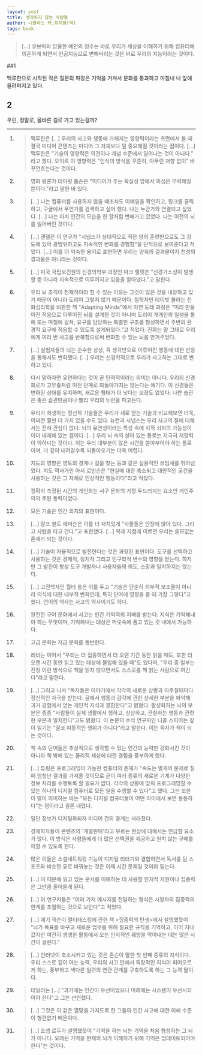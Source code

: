 ```yaml
---
layout: post
title: 생각하지 않는 사람들
author: 니콜라스 카,최지향(역)
tags: book
---
```


> [...] 큐브릭의 암울한 예언의 정수는 바로 우리가 세상을 이해하기 위해 컴퓨터에 의존하게 되면서 인공지능으로 변해버리는 것은 바로 우리의 지능이라는 것이다.

##1

맥루한으로 시작된 작은 질문의 파장은 기억을 거쳐서 문화를 통과하고 마침내 내 앞에 울려퍼지고 있다.

## 2

우린, 정말로, 올바른 길로 가고 있는걸까?

-----

1. > 맥루한은 [...] 우리의 사고와 행동에 가해지는 영향력이라는 측면에서 볼 때 결국 미디어 콘텐츠는 미디어 그 자체보다 덜 중요해질 것이라는 점이다. [...] 맥루한은 "기술의 영향력은 의견이나 개념 수준에서 일어나는 것이 아니다." 라고 했다. 오히르 이 영향력은 "인식의 방식을 꾸준히, 아무런 저항 없이" 바꾸언호는다는 것이다.

2. > 영화 평론가 데이빗 톰슨은 "미디어가 주는 확실성 앞에서 의심은 무력해질 뿐이다."라고 말한 바 있다. 

3. > [...] 나는 컴퓨터를 사용하지 않을 때조차도 이메일을 확인하고, 링크를 클릭하고, 구글에서 무언가를 검색하고 싶어 했다. 나는 누군가와 연결되고 싶었다. [...] 나는 마치 인간의 모습을 한 할처럼 변해가고 있었다. 나는 이전의 뇌를 잃어버린 것이다.

4. > [...] 캔델은 이 연구가 "시냅스가 상대적으로 적은 양의 훈련만으로도 그 강도에 있어 광범위하고도 지속적인 변화를 경험함"을 단적으로 보여준다고 적었다. [...] 이를 더 익숙한 용어로 표현하면 우리는 양육의 결과물이지 천성의 결과물은 아니라는 것이다.

5. > [...] 미국 국립보건원의 신경의학부 과장인 마크 헬렛은 "신경가소성이 발생할 뿐 아니라 지속적으로 이루어지고 있음을 알아냈다."고 말한다. 

6. > 우리 뇌 조직이 천재적이라 할 수 있는 이유는 그것이 많은 것을 내장하고 있기 때문이 아니라 도리어 그렇지 않기 때문이다. 철학자인 데이빗 불러는 진화심리학을 비판한 책 "Adapting Minds"에서 자연 도태 과정은 "미리 만들어진 적응으로 이루어진 뇌를 설계한 것이 아니며 도리어 개개인의 일생을 통해 또는 며칠에 걸쳐, 요구를 담당하는 특별한 구조를 형성하면서 주변의 환경적 요구에 적응할 수 있도록 설계되었다."고 적었다. 진화는 말 그대로 우리에게 여러 번 사고를 반복함으로써 변화할 수 있는 뇌를 안겨주었다.

7. > [...] 실험자들의 뇌는 순수한 상상, 즉 생각만으로 이루어진 행동에 대한 반응을 통해서도 변화했다. [...] 우리는 신경학적으로 우리가 사고하는 그대로 변하고 있다.

8. > 다시 말하자면 유연하다는 것이 곧 탄력적이라는 의미는 아니다. 우리의 신경 회로가 고무줄처럼 이전 단계로 되돌아가지는 않는다는 얘기다. 이 신경들은 변화된 상태를 유지하며, 새로운 형태가 더 낫다는 보장도 없었다. 나쁜 습관은 좋은 습관만큼이나 빨리 우리의 뉴런을 파고든다.

9. > 우리가 희생하는 정신적 기술들은 우리가 새로 얻는 기술과 비교해보면 더욱, 어쩌면 훨씬 더 가치 있을 수도 있다. 뉴런과 시냅스는 우리 사고의 질에 대해서는 전혀 관심이 없다. 뇌의 유연성이라는 특성 속에 지적 쇠퇴의 가능성이 이미 내재해 있는 셈이다. [...] 우리 뇌 속의 살아 있는 통로는 지극히 저항력이 약하다는 것이다. 이는 우리 대부분이 많은 시간을 쏟아부어야 하는 통로이며, 더 깊이 내려갈수록 되돌아오기는 더욱 어렵다.

10. > 지도의 영향은 영토의 경계나 길을 찾는 등과 같은 실용적인 쓰임새를 뛰어넘었다. 지도 역사가인 아서 로빈슨은 "현실에 대한 축소되고 대안적인 공간을 사용하는 것은 그 자체로 인상적인 행동이다"라고 적었다.

11. > 정확히 측정된 시간의 개인화는 서구 문화의 가장 두드러지는 요소인 개인주의의 주된 동력이었다.

12. > 모든 기술은 인간 의지의 표현이다.

13. > [...] 랄프 왈도 에머슨은 이를 더 재치있게 "사물들은 안장에 앉아 있다. 그리고 사람을 타고 간다."고 표현했다. [...] 복제 지점에 이르면 우리는 쓸모없는 존재가 되는 것이다.

14. > [...] 기술이 자율적으로 발전한다는 것은 과장된 표현이다. 도구를 선택하고 사용하는 것은 경제적, 정치적 그리고 인구학적 변수의 영향을 받는다. 하지만 그 발전이 항상 도구 개발자나 사용자들의 의도, 소망과 일치하지는 않는다.

15. > [...] 고전학자인 월터 옹은 이를 두고 "기술은 단순히 외부적 보조물이 아니라 의식에 대한 내부적 변화인데, 특히 단어에 영향을 줄 때 가장 그렇다"고 했다. 언어의 역사는 사고의 역사이기도 하다.

16. > 완전한 구어 문화에서 사고는 인간 기억력의 지배를 받는다. 지식은 기억해내야 하는 무엇이며, 기억해내는 대상은 머릿속에 품고 있는 것 내에서 가능하다.

17. > 고급 문화는 저급 문화를 동반한다.

18. > 레비는 이어서 "우리는 더 집중하면서 더 오랜 기간 동안 읽을 때도, 또한 더 오랜 시간 동안 읽고 있는 대상에 몰입해 있을 때"도 있다며, "우리 중 일부는 진정 이런 방식으로 책을 읽지 않으면서도 스스로를 책 읽는 사람으로 여긴다"라고 말한다.

19. > [...] 그리고 나서 "독자들은 이야기에서 각각의 새로운 상황과 마주칠때마다 정신적인 자극을 받는다. 글에서 행동과 감각에 관한 상세한 부분을 파악해 과거 경험에서 얻는 개인적 지식과 결합한다"고 밝혔다. 활성화하는 뇌의 부분은 종종 "사람들이 실제 생활에서 행하고, 상상하고, 관찰하는 행동과 관련한 부분과 일치한다"고도 밝혔다. 이 논문의 수석 연구자인 니콜 스피어는 깊이 읽기는 "결코 피동적인 행위가 아니다"라고 말한다. 이는 독자가 책이 되는 것이다.

20. > 책 속의 단어들은 추상적으로 생각할 수 있는 인간의 능력만 강화시킨 것이 아니라 책 밖에 있는 물리적 세상에 대한 경험을 풍부하게 했다.

21. > [...] 튜링은 프로그래밍이 가능한 컴퓨터의 존재가 "속도는 별개의 문제로 칠 때 엄청난 결과를 가져올 것이므로 굳이 여러 종류의 새로운 기계가 다양한 정보 처리를 수행토록 할 필요가 없다. 각각의 상황에 맞춰 프로그래밍할 수 있는 하나의 디지컬 컴퓨터로 모든 일을 수행할 수 있다"고 했다. 그는 또한 이 말이 의미하는 바는 "모든 디지털 컴퓨터들이 어떤 의미에서 보면 동등하다"는 점이라고 결론 내렸다.

22. > 일단 정보가 디지털화되자 미디어 간의 경계는 사라졌다.

23. > 경제학자들이 콘텐츠의 '개별판매'라고 부르는 현상에 대해서는 언급할 요소가 많다. 이 방식은 사람들에게 더 많은 선택권을 제공하고 원치 않는 구매를 피할 수 있도록 한다.

24. > 많은 이들은 소셜네트워킹 기능이 디지털 리더기와 결합하면서 독서를 팀 스포츠와 비슷한 유로 바꿔놓는 것은 이제 시간 문제일 것이라 믿는다.

25. > [...] 이 때문에 읽고 있는 문서를 이해하는 데 사용할 인지적 자원이나 집중력은 그만큼 줄어들게 된다.

26. > [...] 이 연구자들은 "여러 가지 메시지를 전달하는 형식은 시청자의 집중력의 한계를 초월하는 것으로 보인다"고 적었다.

27. > [...] 매기 잭슨이 멀티태스킹에 관한 책 <집중력의 탄생>에서 설명했듯이 "뇌가 목표를 바꾸고 새로운 업무를 위해 필요한 규칙을 기억하고, 이미 지나갔지만 여전히 생생한 활동에서 오는 인지적인 훼방을 막아내는 데는 많은 시간이 걸린다."

28. > [...] 인터넷이 축소시키고 있는 것은 존슨이 말한 첫 번째 종류의 지식이다. 우리 스스로 깊이 아는 능력, 우리의 사고 안에서 독창적인 지식이 피어오르게 하는, 풍부하고 색다른 일련의 연관 관계를 구축하도록 하는 그 능력 말이다.

29. > 테일러는 [...] "과거에는 인간이 우선이었으나 미래에는 시스템이 우선시되어야 한다"고 그는 선언했다.

30. > [...] 그것은 이 같은 열망을 가지도록 한 그들의 인간 사고에 대한 이해 수준이 형편없기 때문이다.

31. > [...] 조셉 르두가 설명했듯이 "기억을 하는 뇌는 기억을 처음 형성하는 그 뇌가 아니다. 오래된 기억을 현재의 뇌가 이해하기 위해 기억은 업데이트되어야 한다"는 것이다.
